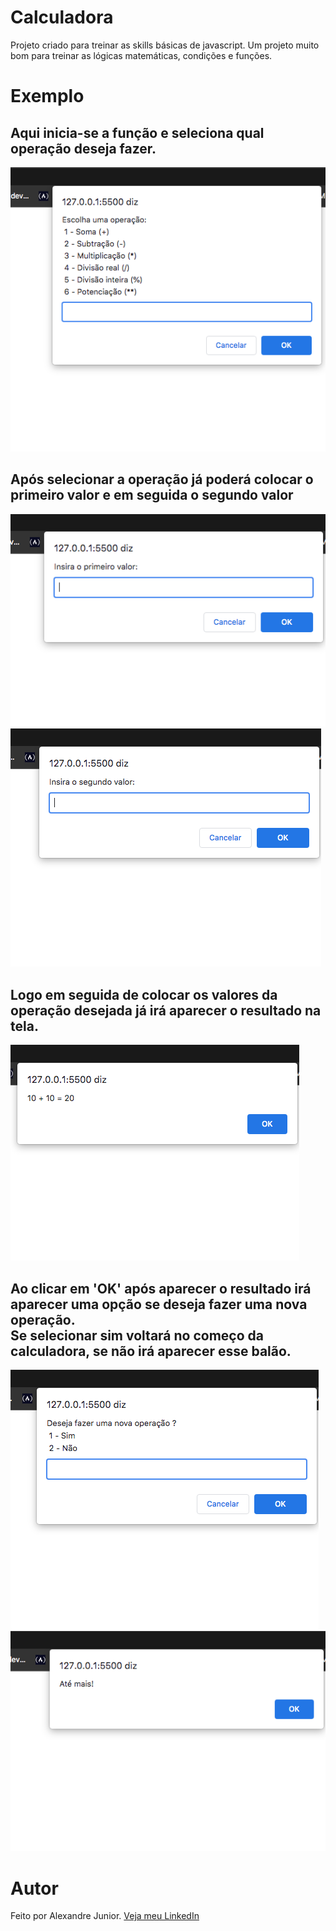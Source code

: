 # Calculadora

Projeto criado para treinar as skills básicas de javascript. Um projeto muito bom para treinar as lógicas matemáticas, condições e funções.

# Exemplo

## Aqui inicia-se a função e seleciona qual operação deseja fazer.

<img src='./img/operacoes.png'>

## Após selecionar a operação já poderá colocar o primeiro valor e em seguida o segundo valor

<img src='./img/primeiroValor.png'> <img src='./img/segundoValor.png'>

## Logo em seguida de colocar os valores da operação desejada já irá aparecer o resultado na tela.

<img src='./img/resultado.png'>

## Ao clicar em 'OK' após aparecer o resultado irá aparecer uma opção se deseja fazer uma nova operação.<br> Se selecionar sim voltará no começo da calculadora, se não irá aparecer esse balão.

<img src='./img/novaOperacao.png'> <img src='./img/fimDeOperacao.png'>

# Autor

Feito por Alexandre Junior. [Veja meu LinkedIn](https://www.linkedin.com/in/alexandrejuniorc/)
